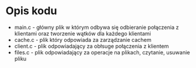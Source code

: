 # Opis kodu

* main.c - główny plik w którym odbywa się odbieranie połączenia z klientami oraz tworzenie wątków dla każdego klientami
* cache.c - plik który odpowiada za zarządzanie cachem
* client.c - plik odpowiadający za obłsuge połączenia z klientem
* files.c - plik odpowiadający za operacje na plikach, czytanie, usuwanie pliku